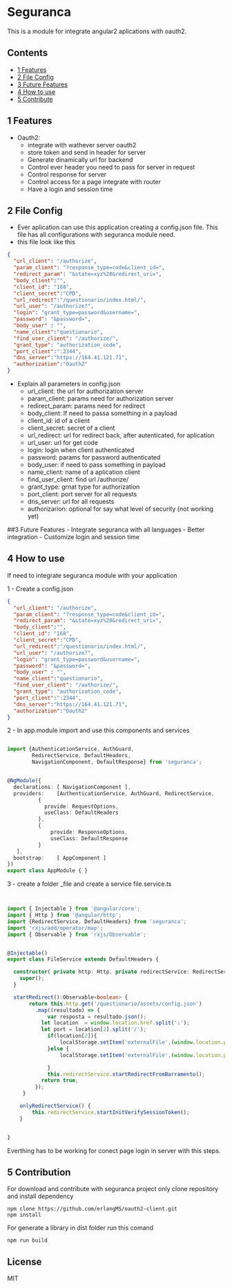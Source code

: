 # Seguranca

This is a module for integrate angular2 aplications with  oauth2. 


## Contents
* [1 Features](#1)
* [2 File Config](#2)
* [3 Future Features ](#3)
* [4 How to use](#4)
* [5 Contribute](#5)

## <a name="1"></a>1 Features
- Oauth2:
    - integrate with wathever server oauth2
    - store token and send in header for server
    - Generate dinamically url for backend
    - Control ever header you need to pass for server in request
    - Control response for server
    - Control access for a page integrate with router
    - Have a login and session time

## <a name="2"></a>2 File Config
- Ever aplication can use this application creating a config.json file.
This file has all configurations with seguranca module need.
- this file look like this
```json
{
  "url_client": "/authorize",
  "param_client": "?response_type=code&client_id=",
  "redirect_param": "&state=xyz%20&redirect_uri=",
  "body_client":"",
  "client_id": "168",
  "client_secret":"CPD",
  "url_redirect":"/questionario/index.html/",
  "url_user": "/authorize?",
  "login": "grant_type=password&username=",
  "password": "&password=",
  "body_user" : "",
  "name_client":"questionario",
  "find_user_client": "/authorize/",
  "grant_type": "authorization_code",
  "port_client":":2344",
  "dns_server":"https://164.41.121.71",
  "authorization":"Oauth2"
}

```
- Explain all parameters in config.json
	- url_client: the url for authorization server
	- param_client: params need for authorization server
	- redirect_param: params need for redirect 
	- body_client: If need to passa something in a payload
	- client_id: id of a client
	- client_secret: secret of a client
	- url_redirect: url for redirect back, after autenticated, for aplication
	- url_user: url for get code
	- login: login when client authenticated
	- password: params for password authenticated
	- body_user: if need to pass something in payload 
	- name_client: name of a aplication client
	- find_user_client: find url /authorize/
	- grant_type: grnat type for authorization
	- port_client: port server for all requests
	- dns_server: url for all requests
	- authorizarion: optional for say what level of security (not working yet)


##<a name="3"></a>3 Future Features
	- Integrate seguranca with all languages
	- Better integration
	- Customize login and session time


## <a name="4"></a>4 How to use
If need to integrate seguranca module with your application 

1 - Create a config.json 
```json
{
  "url_client": "/authorize",
  "param_client": "?response_type=code&client_id=",
  "redirect_param": "&state=xyz%20&redirect_uri=",
  "body_client":"",
  "client_id": "168",
  "client_secret":"CPD",
  "url_redirect":"/questionario/index.html/",
  "url_user": "/authorize?",
  "login": "grant_type=password&username=",
  "password": "&password=",
  "body_user" : "",
  "name_client":"questionario",
  "find_user_client": "/authorize/",
  "grant_type": "authorization_code",
  "port_client":":2344",
  "dns_server":"https://164.41.121.71",
  "authorization":"Oauth2"
}

```
2 - In app.module import and use this components and services

```typescript

import {AuthenticationService, AuthGuard, 
		RedirectService, DefaultHeaders, 
		NavigationComponent, DefaultResponse} from 'seguranca';


@NgModule({ 
  declarations: [ NavigationComponent ],
  providers:    [AuthenticationService, AuthGuard, RedirectService,
          {
            provide: RequestOptions,
            useClass: DefaultHeaders
          },
          {
              provide: ResponseOptions,
              useClass: DefaultResponse
          }
   ],
  bootstrap:    [ AppComponent ]
})
export class AppModule { }

```

3 - create a folder _file and create a service file.service.ts

```typescript


import { Injectable } from '@angular/core';
import { Http } from '@angular/http';
import {RedirectService, DefaultHeaders} from 'seguranca';
import 'rxjs/add/operator/map';
import { Observable } from 'rxjs/Observable';


@Injectable()
export class FileService extends DefaultHeaders {

  constructor( private http: Http, private redirectService: RedirectService){
    super();
  }

  startRedirect():Observable<boolean> {
       return this.http.get('/questionario/assets/config.json')
         .map((resultado) => {
             var resposta = resultado.json();
           let location  = window.location.href.split(':');
           let port = location[2].split('/');
             if(location[2]){
                 localStorage.setItem('externalFile',(window.location.protocol+'//'+window.location.hostname+':'+port[0]+'/questionario/assets/config.json'));
             }else {
                 localStorage.setItem('externalFile',(window.location.protocol+'//'+window.location.hostname+'/questionario/assets/config.json'));

             }
             this.redirectService.startRedirectFromBarramento();
           return true;
         });
     }

    onlyRedirectService() {
        this.redirectService.startInitVerifySessionToken();
    }


}

```

Everthing has to be working for conect page login in server with this steps.


## <a name="5"></a>5 Contribution
For download and contribute with seguranca project only clone repository 
and install dependency
```Shell
npm clone https://github.com/erlangMS/oauth2-client.git
npm install  
```
For generate a library in dist folder run this comand
```Shell
npm run build  
```
## License
MIT
